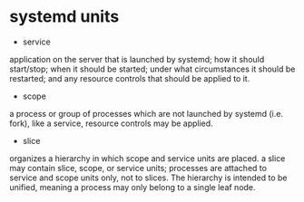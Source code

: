 # systemd units

- service

application on the server that is launched by systemd; how it should start/stop;
when it should be started; under what circumstances it should be restarted; and
any resource controls that should be applied to it.

- scope

a process or group of processes which are not launched by systemd (i.e. fork),
like a service, resource controls may be applied.

- slice

organizes a hierarchy in which scope and service units are placed. a slice may
contain slice, scope, or service units; processes are attached to service and
scope units only, not to slices. The hierarchy is intended to be unified,
meaning a process may only belong to a single leaf node.
